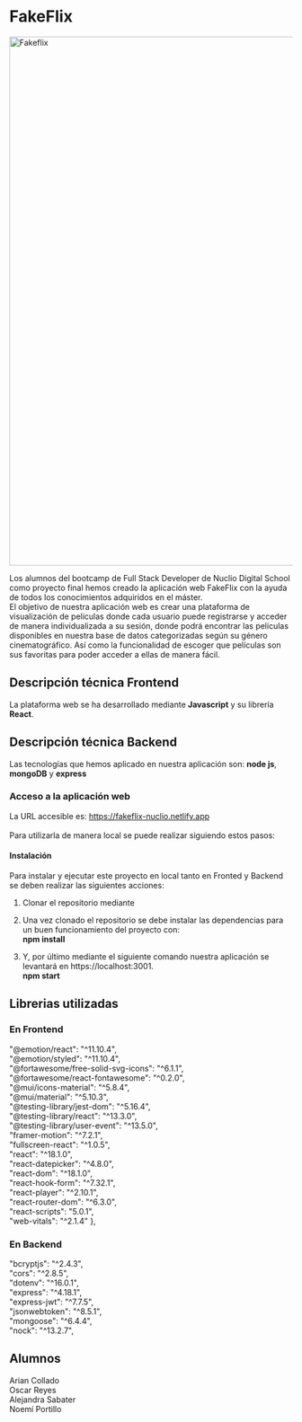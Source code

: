 # FakeFlix

<img width="942" alt="Fakeflix" src="https://user-images.githubusercontent.com/102693351/189606785-7834279c-f2ee-4b31-8121-f380e129e969.png">


Los alumnos del bootcamp de Full Stack Developer de Nuclio Digital School como proyecto final hemos creado la aplicación web FakeFlix con la ayuda de todos los conocimientos adquiridos en el máster. \
 El objetivo de nuestra aplicación web es crear una plataforma de visualización de películas donde cada usuario puede registrarse y acceder de manera individualizada a su sesión, donde podrá encontrar las películas disponibles en nuestra base de datos categorizadas según su género cinematográfico. Así como la funcionalidad de escoger que películas son sus favoritas para poder acceder a ellas de manera fácil.


## Descripción técnica Frontend 

La plataforma web se ha desarrollado mediante  **Javascript** y su librería  **React**.

## Descripción técnica Backend 

Las tecnologías que hemos aplicado en nuestra aplicación son: **node js**, **mongoDB** y **express**

### Acceso a la aplicación web

La  URL accesible es: https://fakeflix-nuclio.netlify.app \
\
Para utilizarla de manera local se puede realizar siguiendo estos pasos:

####  Instalación

Para instalar y ejecutar este proyecto en local tanto en Fronted y Backend se deben realizar las siguientes acciones:
1.	 Clonar el repositorio mediante
2.	Una vez clonado el repositorio se debe instalar las dependencias para un buen funcionamiento del proyecto con:\
**npm install**

3.	Y, por último mediante el siguiente comando nuestra aplicación se levantará en https://localhost:3001. \
**npm start**


## Librerias utilizadas 

### En Frontend

"@emotion/react": "^11.10.4", \
    "@emotion/styled": "^11.10.4", \
    "@fortawesome/free-solid-svg-icons": "^6.1.1", \
    "@fortawesome/react-fontawesome": "^0.2.0", \
    "@mui/icons-material": "^5.8.4", \
    "@mui/material": "^5.10.3", \
    "@testing-library/jest-dom": "^5.16.4", \
    "@testing-library/react": "^13.3.0", \
    "@testing-library/user-event": "^13.5.0", \
    "framer-motion": "^7.2.1", \
    "fullscreen-react": "^1.0.5", \
    "react": "^18.1.0", \
    "react-datepicker": "^4.8.0", \
    "react-dom": "^18.1.0", \
    "react-hook-form": "^7.32.1", \
    "react-player": "^2.10.1", \
    "react-router-dom": "^6.3.0", \
    "react-scripts": "5.0.1", \
    "web-vitals": "^2.1.4"
  },

### En Backend

 "bcryptjs": "^2.4.3", \
    "cors": "^2.8.5", \
    "dotenv": "^16.0.1", \
    "express": "^4.18.1", \
    "express-jwt": "^7.7.5", \
    "jsonwebtoken": "^8.5.1", \
    "mongoose": "^6.4.4",\
    "nock": "^13.2.7",




## Alumnos

Arian Collado \
Oscar Reyes \
Alejandra Sabater \
Noemí Portillo 


